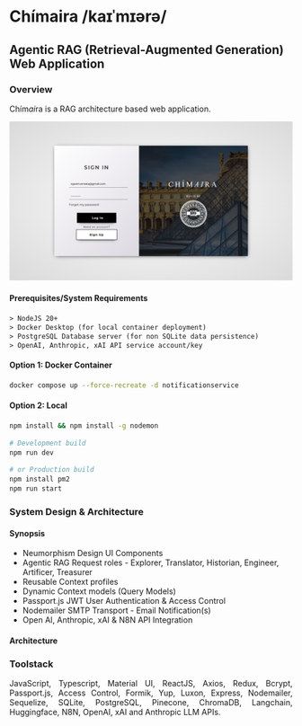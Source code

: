 # Chímaira /kaɪˈmɪərə/
## Agentic RAG (Retrieval-Augmented Generation) Web Application

### Overview
<p align="justify">Chím<em>ai</em>ra is a RAG architecture based web application.</p>

![alt text](/illiad/authenticationscreenshot.png)

#### Prerequisites/System Requirements
```
> NodeJS 20+
> Docker Desktop (for local container deployment)
> PostgreSQL Database server (for non SQLite data persistence)
> OpenAI, Anthropic, xAI API service account/key
```
#### Option 1: Docker Container 
```bash
docker compose up --force-recreate -d notificationservice
```

#### Option 2: Local
```bash
npm install && npm install -g nodemon
```
```bash
# Development build
npm run dev
```
```bash
# or Production build
npm install pm2
npm run start
```

### System Design & Architecture
#### Synopsis
<ul>
<li>Neumorphism Design UI Components</li>
<li>Agentic RAG Request roles - Explorer, Translator, Historian, Engineer, Artificer, Treasurer</li>
<li>Reusable Context profiles</li>
<li>Dynamic Context models (Query Models)</li>
<li>Passport.js JWT User Authentication & Access Control</li>
<li>Nodemailer SMTP Transport - Email Notification(s)</li>
<li>Open AI, Anthropic, xAI & N8N API Integration</li>
</ul>

#### Architecture

### Toolstack
<p align="justify">JavaScript, Typescript, Material UI, ReactJS, Axios, Redux, Bcrypt, Passport.js, Access Control, Formik, Yup, Luxon, Express, Nodemailer, Sequelize, SQLite, PostgreSQL, Pinecone, ChromaDB, Langchain, Huggingface, N8N, OpenAI, xAI and Anthropic LLM APIs.</p>
